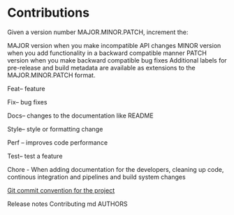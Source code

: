 # Contributions

Given a version number MAJOR.MINOR.PATCH, increment the:

MAJOR version when you make incompatible API changes
MINOR version when you add functionality in a backward compatible manner
PATCH version when you make backward compatible bug fixes
Additional labels for pre-release and build metadata are available as extensions to the MAJOR.MINOR.PATCH format.

Feat– feature

Fix– bug fixes

Docs– changes to the documentation like README

Style– style or formatting change

Perf – improves code performance

Test– test a feature

Chore - When adding documentation for the developers, cleaning up code, continous integration and pipelines and build system changes

[Git commit convention for the project](https://gist.github.com/qoomon/5dfcdf8eec66a051ecd85625518cfd13)

Release notes
Contributing md
AUTHORS
